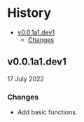 # History

- [v0.0.1a1.dev1](#v001a1dev1)
  - [Changes](#changes)

## v0.0.1a1.dev1

17 July 2022

### Changes

- Add basic functions.
